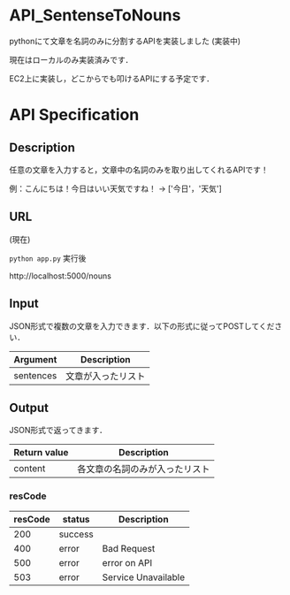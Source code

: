 # API_SentenseToNouns
pythonにて文章を名詞のみに分割するAPIを実装しました (実装中)

現在はローカルのみ実装済みです．

EC2上に実装し，どこからでも叩けるAPIにする予定です．

# API Specification

## Description

任意の文章を入力すると，文章中の名詞のみを取り出してくれるAPIです！

例：こんにちは！今日はいい天気ですね！ → ['今日'，'天気']

## URL 

(現在)

`python app.py` 実行後

http://localhost:5000/nouns

## Input

JSON形式で複数の文章を入力できます．以下の形式に従ってPOSTしてください．

| Argument | Description |
| --- | --- |
| sentences | 文章が入ったリスト |

## Output

JSON形式で返ってきます．

| Return value | Description |
| --- | --- |
| content | 各文章の名詞のみが入ったリスト |

### resCode
| resCode | status | Description |
| --- | --- | --- |
| 200 | success | |
| 400 | error | Bad Request |
| 500 | error | error on API |
| 503 | error | Service Unavailable |
